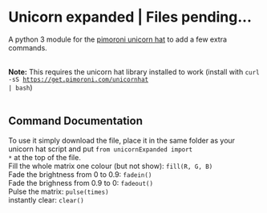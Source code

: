 # Unicorn expanded | Files pending...
A python 3 module for the <a href="https://shop.pimoroni.com/products/unicorn-hat">pimoroni unicorn hat</a> to add a few extra commands. <br><br>

<b>Note:</b> This requires the unicorn hat library installed to work (install with <code>curl -sS https://get.pimoroni.com/unicornhat | bash</code>)<br><br>

## Command Documentation
To use it simply download the file, place it in the same folder as your unicorn hat script and put <code>from unicornExpanded import *</code> at the top of the file. <br>
Fill the whole matrix one colour (but not show):
<code>fill(R, G, B)</code><br>
Fade the brightness from 0 to 0.9:
<code>fadein()</code><br>
Fade the brighness from 0.9 to 0:
<code>fadeout()</code><br>
Pulse the matrix:
<code>pulse(times)</code><br>
instantly clear:
<code>clear()</code><br>

